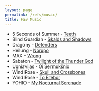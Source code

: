 ```yaml
---
layout: page
permalink: /refs/music/
title: Fav Music
---
```


- 5 Seconds of Summer - [Teeth](https://www.youtube.com/watch?v=JWeJHN5P-E8)
- Blind Guardian - [Skalds and Shadows](https://www.youtube.com/watch?v=0QPq041UhkQ)
- Dragony - [Defenders](https://www.youtube.com/watch?v=1wuG6RuhdfY)
- Heilung - [Norupo](https://www.youtube.com/watch?v=64CACoHNBEI)
- MAX - [Wrong](https://www.youtube.com/watch?v=aIs5MhTx1uc)
- Sabaton - [Twilight of the Thunder God](https://www.youtube.com/watch?v=RhN-RhQSr0g)
- Ugniavijas - [Oi Šermukšnio](https://www.youtube.com/watch?v=H-elyK2cnxI)
- Wind Rose - [Skull and Crossbones](https://www.youtube.com/watch?v=Jyq6JWZnOWo)
- Wind Rose - [To Erebor](https://www.youtube.com/watch?v=-qF1EQXIG1c)
- YOHIO - [My Nocturnal Serenade](https://www.youtube.com/watch?v=HxqKZ9xKjTg)
